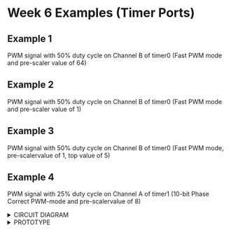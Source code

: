 # Week 6 Examples (Timer Ports)
## Example 1

PWM signal with 50% duty cycle on Channel B of timer0 (Fast PWM mode and pre-scaler value of 64)

## Example 2 

PWM signal with 50% duty cycle on Channel B of timer0 (Fast PWM mode and pre-scaler value of 1)

## Example 3

PWM signal with 50% duty cycle on Channel B of timer0 (Fast PWM mode, pre-scalervalue of 1, top value of 5)


## Example 4

PWM signal with 25% duty cycle on Channel A of timer1 (10-bit Phase Correct PWM-mode and pre-scalervalue of 8)

<details>
<summary>CIRCUIT DIAGRAM</summary>
<img src="./Circuit Diagram.PNG">
</details>

<details>
<summary>PROTOTYPE</summary>
<img src="./Prototype.jpg">
</details>